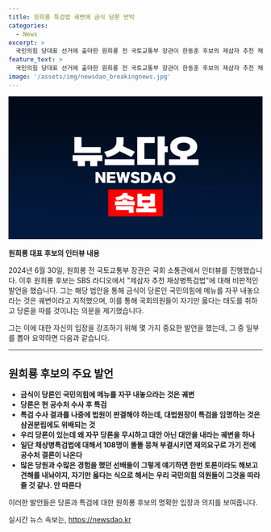 ```yaml
---
title: 원희룡 특검법 궤변에 금식 당론 반박
categories:
  - News
excerpt: >
  국민의힘 당대표 선거에 출마한 원희룡 전 국토교통부 장관이 한동훈 후보의 제삼자 추천 채상병특검법을 비판하며 금식(禁食)이 당론인데 왜 당론을 무시하고 대안 아닌 대안을 내놓느냐고 지적했다. 또한 특검 수사 결과를 나중에 법원이 판결해야 한다는 삼권분립 원칙을 강조하며 대법원장 등이 특검을 임명하는 것을 비판했다. 그는 대안을 토론하는 대신 자기만 옳다는 식으로 행동하면 국민의힘 의원들이 따를 것이냐고 우려했다.
feature_text: >
  국민의힘 당대표 선거에 출마한 원희룡 전 국토교통부 장관이 한동훈 후보의 제삼자 추천 채상병특검법을 비판하며 금식(禁食)이 당론인데 왜 당론을 무시하고 대안 아닌 대안을 내놓느냐고 지적했다. 또한 특검 수사 결과를 나중에 법원이 판결해야 한다는 삼권분립 원칙을 강조하며 대법원장 등이 특검을 임명하는 것을 비판했다. 그는 대안을 토론하는 대신 자기만 옳다는 식으로 행동하면 국민의힘 의원들이 따를 것이냐고 우려했다.
image: '/assets/img/newsdao_breakingnews.jpg'
---
```


<p><img src="/assets/img/newsdao_breakingnews.jpg" alt="cryptoinkorea 속보" /></p>

<p><strong>원희룡 대표 후보의 인터뷰 내용</strong></p>

<p>2024년 6월 30일, 원희룡 전 국토교통부 장관은 국회 소통관에서 인터뷰를 진행했습니다. 이후 원희룡 후보는 SBS 라디오에서 "제삼자 추천 채상병특검법"에 대해 비판적인 발언을 했습니다. 그는 해당 법안을 통해 금식이 당론인 국민의힘에 메뉴를 자꾸 내놓으라는 것은 궤변이라고 지적했으며, 이를 통해 국회의원들이 자기만 옳다는 태도를 취하고 당론을 따를 것이냐는 의문을 제기했습니다.</p>

<p>그는 이에 대한 자신의 입장을 강조하기 위해 몇 가지 중요한 발언을 했는데, 그 중 일부를 뽑아 요약하면 다음과 같습니다.</p>

<hr>

<h2 data-ke-size="size26">원희룡 후보의 주요 발언</h2>

<ul>
  <li><b>금식이 당론인 국민의힘에 메뉴를 자꾸 내놓으라는 것은 궤변</b></li>
  <li><b>당론은 현 공수처 수사 후 특검</b></li>
  <li><b>특검 수사 결과를 나중에 법원이 판결해야 하는데, 대법원장이 특검을 임명하는 것은 삼권분립에도 위배되는 것</b></li>
  <li><b>우리 당론이 있는데 왜 자꾸 당론을 무시하고 대안 아닌 대안을 내라는 궤변을 하나</b></li>
  <li><b>일단 채상병특검법에 대해서 108명이 똘똘 뭉쳐 부결시키면 재의요구로 가기 전에 공수처 결론이 나온다</b></li>
  <li><b>많은 당원과 수많은 경험을 했던 선배들이 그렇게 얘기하면 한번 토론이라도 해보고 견해를 내놔야지, 자기만 옳다는 식으로 해서는 우리 국민의힘 의원들이 그것을 따라 줄 것 같나. 안 따른다</b></li>
</ul>

<p>이러한 발언들은 당론과 특검에 대한 원희룡 후보의 명확한 입장과 의지를 보여줍니다.</p>
실시간 뉴스 속보는, <a href="https://newsdao.kr" rel="dofollow">https://newsdao.kr</a>


